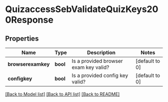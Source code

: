 # QuizaccessSebValidateQuizKeys200Response

## Properties

Name | Type | Description | Notes
------------ | ------------- | ------------- | -------------
**browserexamkey** | **bool** | Is a provided browser exam key valid? | [default to 0]
**configkey** | **bool** | Is a provided config key valid? | [default to 0]

[[Back to Model list]](../README.md#documentation-for-models) [[Back to API list]](../README.md#documentation-for-api-endpoints) [[Back to README]](../README.md)


